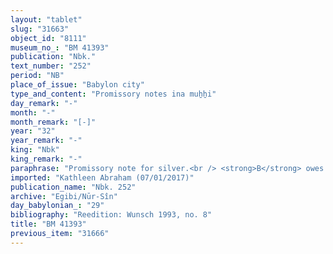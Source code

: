 ```yaml
---
layout: "tablet"
slug: "31663"
object_id: "8111"
museum_no_: "BM 41393"
publication: "Nbk."
text_number: "252"
period: "NB"
place_of_issue: "Babylon city"
type_and_content: "Promissory notes ina muẖẖi"
day_remark: "-"
month: "-"
month_remark: "[-]"
year: "32"
year_remark: "-"
king: "Nbk"
king_remark: "-"
paraphrase: "Promissory note for silver.<br /> <strong>B</strong> owes 2 7/8 shekels of silver to <strong>A</strong>. In addition, there is another promissory note for 1/2 minas of silver. The two debts should be paid in Abu (V). Names of 2 witnesses and the scribe: Nab&ucirc;-ēṭir-nap&scaron;āti/Kiribtu//Bēl-aplu-uṣur.<br /> <br /> <strong>A</strong> = Iddin-Marduk/Iqī&scaron;āya//Nūr-S&icirc;n;<strong> B</strong> = Bēl-epu&scaron;/Rā&scaron;-il//Nappāhu"
imported: "Kathleen Abraham (07/01/2017)"
publication_name: "Nbk. 252"
archive: "Egibi/Nūr-Sîn"
day_babylonian_: "29"
bibliography: "Reedition: Wunsch 1993, no. 8"
title: "BM 41393"
previous_item: "31666"
---
```

